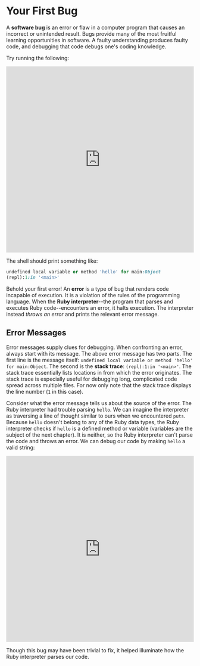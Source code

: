 # Your First Bug

A **software bug** is an error or flaw in a computer program that causes an
incorrect or unintended result. Bugs provide many of the most fruitful learning
opportunities in software. A faulty understanding produces faulty code, and
debugging that code debugs one's coding knowledge.

Try running the following:

<iframe frameborder="0" width="100%" height="500px" src="https://repl.it/GD3i/0?lite=true"></iframe>

The shell should print something like:

```ruby
undefined local variable or method 'hello' for main:Object
(repl):1:in '<main>'
```

Behold your first error! An **error** is a type of bug that renders code
incapable of execution. It is a violation of the rules of the programming
language. When the **Ruby interpreter**--the program that parses and executes
Ruby code--encounters an error, it halts execution. The interpreter instead
_throws an error_ and prints the relevant error message.


## Error Messages

Error messages supply clues for debugging. When confronting an error, always
start with its message. The above error message has two parts. The first line is
the message itself: `undefined local variable or method 'hello' for
main:Object`. The second is the **stack trace**: `(repl):1:in '<main>'`. The
stack trace essentially lists locations in from which the error originates. The
stack trace is especially useful for debugging long, complicated code spread
across multiple files. For now only note that the stack trace displays the line
number (`1` in this case).

Consider what the error message tells us about the source of the error. The Ruby
interpreter had trouble parsing `hello`. We can imagine the interpreter as
traversing a line of thought similar to ours when we encountered `puts`. Because
`hello` doesn't belong to any of the Ruby data types, the Ruby interpreter
checks if `hello` is a defined method or variable (variables are the subject of
the next chapter). It is neither, so the Ruby interpreter can't parse the
code and throws an error. We can debug our code by making `hello` a valid string:

<iframe frameborder="0" width="100%" height="500px" src="https://repl.it/GD3i/1?lite=true"></iframe>

Though this bug may have been trivial to fix, it helped illuminate how the Ruby
interpreter parses our code.
